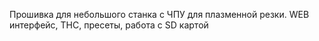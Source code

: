 Прошивка для небольшого станка с ЧПУ для плазменной резки. 
WEB интерфейс, THC, пресеты, работа с SD картой
